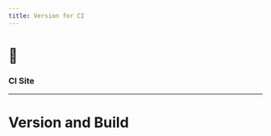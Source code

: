 ```yaml
---
title: Version for CI
---
```


<!-- .slide: data-background="#ffffff" -->

# 🐞

### CI Site

---

# Version and Build
